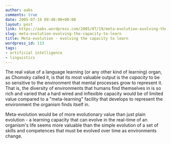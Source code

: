 ```yaml
---
author: aabs
comments: true
date: 2005-07-19 09:48:00+00:00
layout: post
link: https://aabs.wordpress.com/2005/07/19/meta-evolution-evolving-the-capacity-to-learn/
slug: meta-evolution-evolving-the-capacity-to-learn
title: Meta-evolution - evolving the capacity to learn
wordpress_id: 113
tags:
- artificial intelligence
- linguistics
---
```


The real value of a language learning (or any other kind of learning) organ, as Chomsky called it, is that its most valuable output is the _capacity_ to be so sensitive to the environment that mental processes grow to represent it. That is, the diversity of environments that humans find themselves in is so rich and varied that a hard wired and inflexible capacity would be of limited value compared to a "meta-learning" facility that develops to represent the environment the organism finds itself in.

Meta-evolution would be of more evolutionary value than just plain evolution - a learning capacity that can evolve in the real-time of an organism's life seems more valuable than the simple evolution of a set of skills and competences that must be evolved over time as environments change.

